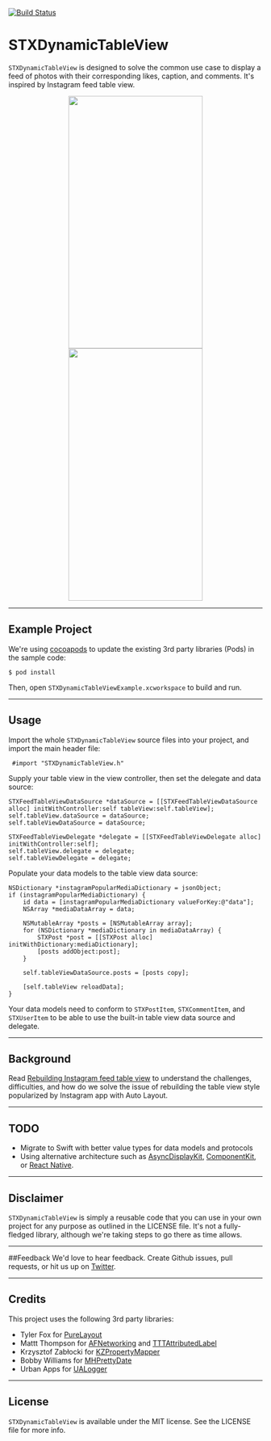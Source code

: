 [![Build Status](https://travis-ci.org/2359media/STXDynamicTableView.svg?branch=master)](https://travis-ci.org/2359media/STXDynamicTableView)

# STXDynamicTableView

`STXDynamicTableView` is designed to solve the common use case to display a feed of photos with their corresponding likes, caption, and comments. It's inspired by Instagram feed table view.

<div align="center">
<tr>
    <td>
        <img src="http://engineering.2359media.net/media/2014-04-16-rebuilding-instagram-feed-table-view/images/feed1.png" width="266" height="500" />
    </td>
    <td>
        <img src="http://engineering.2359media.net/media/2014-04-16-rebuilding-instagram-feed-table-view/images/feed2.png" width="266" height="500" />
    </td>
</tr>
</div>

---
## Example Project

We're using [cocoapods](http://cocoapods.org/) to update the existing 3rd party libraries (Pods) in the sample code:

    $ pod install

Then, open `STXDynamicTableViewExample.xcworkspace` to build and run. 

---
## Usage

Import the whole `STXDynamicTableView` source files into your project, and import the main header file:

     #import "STXDynamicTableView.h"

Supply your table view in the view controller, then set the delegate and data source:

    STXFeedTableViewDataSource *dataSource = [[STXFeedTableViewDataSource alloc] initWithController:self tableView:self.tableView];
    self.tableView.dataSource = dataSource;
    self.tableViewDataSource = dataSource;
    
    STXFeedTableViewDelegate *delegate = [[STXFeedTableViewDelegate alloc] initWithController:self];
    self.tableView.delegate = delegate;
    self.tableViewDelegate = delegate;

Populate your data models to the table view data source:

    NSDictionary *instagramPopularMediaDictionary = jsonObject;
    if (instagramPopularMediaDictionary) {
        id data = [instagramPopularMediaDictionary valueForKey:@"data"];
        NSArray *mediaDataArray = data;
        
        NSMutableArray *posts = [NSMutableArray array];
        for (NSDictionary *mediaDictionary in mediaDataArray) {
            STXPost *post = [[STXPost alloc] initWithDictionary:mediaDictionary];
            [posts addObject:post];
        }
        
        self.tableViewDataSource.posts = [posts copy];
        
        [self.tableView reloadData];
    }

Your data models need to conform to `STXPostItem`, `STXCommentItem`, and `STXUserItem` to be able to use the built-in table view data source and delegate.

---
## Background

Read [Rebuilding Instagram feed table
view](http://engineering.2359media.net/blog/2014/04/16/rebuilding-instagram-feed-table-view/) to understand the challenges, difficulties, and how do we solve the issue of rebuilding the table view style popularized by Instagram app with Auto Layout.

---
## TODO

* Migrate to Swift with better value types for data models and protocols
* Using alternative architecture such as [AsyncDisplayKit](http://asyncdisplaykit.org/), [ComponentKit](http://componentkit.org/), or [React Native](http://www.reactnative.com/).

---
## Disclaimer
`STXDynamicTableView` is simply a reusable code that you can use in your own project for any purpose as outlined in the LICENSE file. It's not a fully-fledged library, although we're taking steps to go there as time allows.

___
##Feedback
We'd love to hear feedback. Create Github issues, pull requests, or hit us up on [Twitter](http://twitter.com/2359eng).

---
## Credits
This project uses the following 3rd party libraries: 

* Tyler Fox for [PureLayout](https://github.com/smileyborg/PureLayout)
* Mattt Thompson for [AFNetworking](https://github.com/AFNetworking/AFNetworking) and [TTTAttributedLabel](https://github.com/mattt/TTTAttributedLabel)
* Krzysztof Zabłocki for [KZPropertyMapper](https://github.com/krzysztofzablocki/KZPropertyMapper)
* Bobby Williams for [MHPrettyDate](https://github.com/bobjustbob/MHPrettyDate)
* Urban Apps for [UALogger](https://github.com/UrbanApps/UALogger)

___
## License
`STXDynamicTableView` is available under the MIT license. See the LICENSE file for more info.




